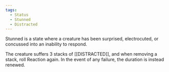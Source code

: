 ```yaml
---
tags:
  - Status
  - Stunned
  - Distracted
---
```

Stunned is a state where a creature has been surprised, electrocuted, or concussed into an inability to respond.

The creature suffers 3 stacks of [[DISTRACTED]], and when removing a stack, roll Reaction again. In the event of any failure, the duration is instead renewed.